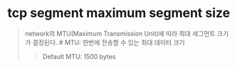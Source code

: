 # tcp segment maximum segment size

> network의 MTU(Maximum Transmission Unit)에 따라 최대 세그먼트 크기가 결정된다. # MTU: 한번에 전송할 수 있는 최대 데이터 크기
>
> > Default MTU: 1500 bytes

